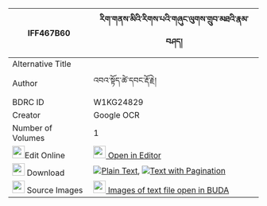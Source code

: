 |IFF467B60|རིག་གནས་མིའི་རིགས་པའི་གཞུང་ལུགས་གྲུབ་མཐའི་རྣམ་བཤད། 
| --- | --- 
|Alternative Title |
|Author| འབའ་སྟོད་ཚེ་དབང་རྡོ་རྗེ།
|BDRC ID | W1KG24829
|Creator | Google OCR
|Number of Volumes| 1
|<img width="25" src="https://img.icons8.com/color/25/000000/edit-property.png">Edit Online| [<img width="25" src="https://avatars.githubusercontent.com/u/45091458?s=200&v=4"> Open in Editor](http://editor.openpecha.org/IFF467B60)
|<img width="25" src="https://img.icons8.com/fluent/48/000000/download-2.png"/>  Download | [![](https://img.icons8.com/color/20/000000/txt.png)Plain Text](https://github.com/Openpecha/IFF467B60/releases/download/v1/rikne_mi_i_rikpa_i_shyungluk_d_plain_IFF467B60.zip), [![](https://img.icons8.com/color/20/000000/txt.png)Text with Pagination](https://github.com/Openpecha/IFF467B60/releases/download/v1/rikne_mi_i_rikpa_i_shyungluk_d_pages_IFF467B60.zip)
|<img width="25" src="https://img.icons8.com/plasticine/100/000000/pictures-folder.png"/>  Source Images | [<img width="25" src="https://library.bdrc.io/icons/BUDA-small.svg"> Images of text file open in BUDA](https://library.bdrc.io/show/bdr:W1KG24829)